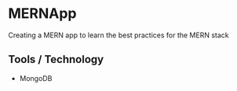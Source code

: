 # MERNApp

Creating a MERN app to learn the best practices for the MERN stack

## Tools / Technology

- MongoDB

